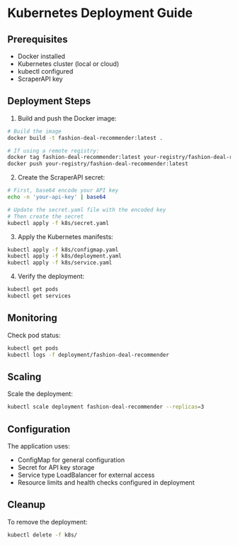 # Kubernetes Deployment Guide

## Prerequisites
- Docker installed
- Kubernetes cluster (local or cloud)
- kubectl configured
- ScraperAPI key

## Deployment Steps

1. Build and push the Docker image:
```bash
# Build the image
docker build -t fashion-deal-recommender:latest .

# If using a remote registry:
docker tag fashion-deal-recommender:latest your-registry/fashion-deal-recommender:latest
docker push your-registry/fashion-deal-recommender:latest
```

2. Create the ScraperAPI secret:
```bash
# First, base64 encode your API key
echo -n 'your-api-key' | base64

# Update the secret.yaml file with the encoded key
# Then create the secret
kubectl apply -f k8s/secret.yaml
```

3. Apply the Kubernetes manifests:
```bash
kubectl apply -f k8s/configmap.yaml
kubectl apply -f k8s/deployment.yaml
kubectl apply -f k8s/service.yaml
```

4. Verify the deployment:
```bash
kubectl get pods
kubectl get services
```

## Monitoring

Check pod status:
```bash
kubectl get pods
kubectl logs -f deployment/fashion-deal-recommender
```

## Scaling

Scale the deployment:
```bash
kubectl scale deployment fashion-deal-recommender --replicas=3
```

## Configuration

The application uses:
- ConfigMap for general configuration
- Secret for API key storage
- Service type LoadBalancer for external access
- Resource limits and health checks configured in deployment

## Cleanup

To remove the deployment:
```bash
kubectl delete -f k8s/
```
